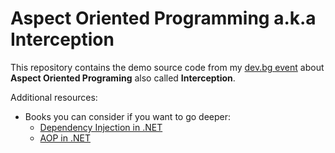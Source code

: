 # Aspect Oriented Programming a.k.a Interception

This repository contains the demo source code from my [dev.bg event](https://dev.bg/event/aspect-oriented-programming-a-k-a-interception/) about **Aspect Oriented Programing** also called **Interception**.

Additional resources:

- Books you can consider if you want to go deeper:
  * [Dependency Injection in .NET](https://www.manning.com/books/dependency-injection-in-dot-net)
  * [AOP in .NET](https://www.manning.com/books/aop-in-net)
